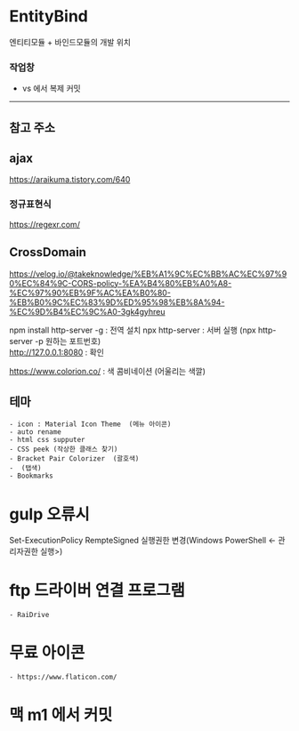 # EntityBind
엔티티모듈 + 바인드모듈의 개발 위치 


### 작업창

- vs 에서 복제 커밋 


------------------------------------------
## 참고 주소

## ajax
https://araikuma.tistory.com/640

### 정규표현식
https://regexr.com/



## CrossDomain
https://velog.io/@takeknowledge/%EB%A1%9C%EC%BB%AC%EC%97%90%EC%84%9C-CORS-policy-%EA%B4%80%EB%A0%A8-%EC%97%90%EB%9F%AC%EA%B0%80-%EB%B0%9C%EC%83%9D%ED%95%98%EB%8A%94-%EC%9D%B4%EC%9C%A0-3gk4gyhreu

npm install http-server -g      : 전역 설치
npx http-server                 : 서버 실행  (npx http-server -p 원하는 포트번호)  
http://127.0.0.1:8080           : 확인


https://www.colorion.co/        : 색 콤비네이션  (어울리는 색깔)


## 테마
    - icon : Material Icon Theme  (메뉴 아이콘)
    - auto rename
    - html css supputer
    - CSS peek (작상한 클래스 찾기)
    - Bracket Pair Colorizer  (괄호색)
    -  (탭색)
    - Bookmarks



# gulp 오류시 
 Set-ExecutionPolicy RempteSigned  실행권한 변경(Windows PowerShell <- 관리자권한 실행>)

# ftp 드라이버 연결 프로그램
    - RaiDrive

# 무료 아이콘
    - https://www.flaticon.com/

# 맥 m1 에서 커밋
